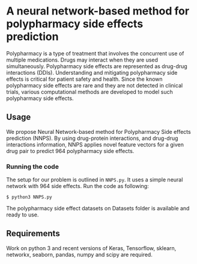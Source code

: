 # A neural network-based method for polypharmacy side effects prediction
Polypharmacy is a type of treatment that involves the concurrent use of multiple medications. Drugs may interact when they are used simultaneously. Polypharmacy side effects are represented as drug-drug interactions (DDIs). Understanding and mitigating polypharmacy side effects is critical for patient safety and health. Since the known polypharmacy side effects are rare and they are not detected in clinical trials, various computational methods are developed to model such polypharmacy side effects. 
## Usage
We propose Neural Network-based method for Polypharmacy Side effects prediction (NNPS). By using drug-protein interactions, and drug-drug interactions information, NNPS applies novel feature vectors for a given drug pair to predict 964 polypharmacy side effects. 
### Running the code
The setup for our problem is outlined in `NNPS.py`. It uses a simple neural network with 964 side effects. Run the code as following:

```
$ python3 NNPS.py
```

The polypharmacy side effect datasets on Datasets folder is available and ready to use. 
## Requirements
Work on python 3 and recent versions of Keras, Tensorflow, sklearn, networkx, seaborn, pandas, numpy and scipy are required.
